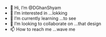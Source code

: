 - 👋 Hi, I’m @DGhanShyam
- 👀 I’m interested in ...lokking
- 🌱 I’m currently learning ...to see
- 💞️ I’m looking to collaborate on ...that design
- 📫 How to reach me ...wave me

<!---
DGhanShyam/DGhanShyam is a ✨ special ✨ repository because its `README.md` (this file) appears on your GitHub profile.
You can click the Preview link to take a look at your changes.
--->
